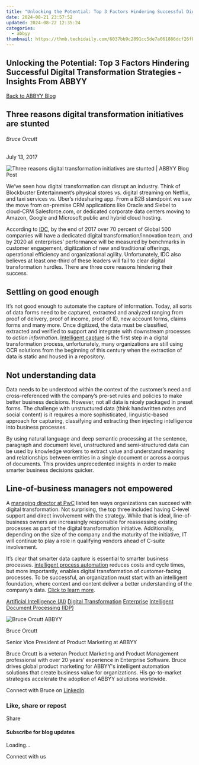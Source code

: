 ```yaml
---
title: "Unlocking the Potential: Top 3 Factors Hindering Successful Digital Transformation Strategies - Insights From ABBYY"
date: 2024-08-21 23:57:52
updated: 2024-08-22 12:35:24
categories:
  - abbyy
thumbnail: https://thmb.techidaily.com/6037bb9c2891cc5de7a061886dcf26fb2fd27c5d5408d3641e03d7db63a65dce.jpg
---
```


## Unlocking the Potential: Top 3 Factors Hindering Successful Digital Transformation Strategies - Insights From ABBYY

[Back to ABBYY Blog](https://tools.techidaily.com/abbyy/products/)

## Three reasons digital transformation initiatives are stunted

###### Bruce Orcutt

July 13, 2017

![Three reasons digital transformation initiatives are stunted | ABBYY Blog Post](https://static1.abbyy.com/abbyycommedia/25208/three-reasons-digital-transformation-initiatives-are-stunted.jpg) 

We’ve seen how digital transformation can disrupt an industry. Think of Blockbuster Entertainment’s physical stores vs. digital streaming on Netflix, and taxi services vs. Uber’s ridesharing app. From a B2B standpoint we saw the move from on-premise CRM applications like Oracle and Siebel to cloud-CRM Salesforce.com, or dedicated corporate data centers moving to Amazon, Google and Microsoft public and hybrid cloud hosting.

According to [IDC](https://www.forbes.com/sites/gilpress/2016/11/01/top-10-tech-predictions-for-2017-from-idc/2/#233e832e7a11), by the end of 2017 over 70 percent of Global 500 companies will have a dedicated digital transformation/innovation team, and by 2020 all enterprises’ performance will be measured by benchmarks in customer engagement, digitization of new and traditional offerings, operational efficiency and organizational agility. Unfortunately, IDC also believes at least one-third of these leaders will fail to clear digital transformation hurdles. There are three core reasons hindering their success.

## Settling on good enough

It’s not good enough to automate the capture of information. Today, all sorts of data forms need to be captured, extracted and analyzed ranging from proof of delivery, proof of income, proof of ID, new account forms, claims forms and many more. Once digitized, the data must be classified, extracted and verified to support and integrate with downstream processes to _action information_. [Intelligent capture](https://tools.techidaily.com/abbyy/products/) is the first step in a digital transformation process, unfortunately, many organizations are still using OCR solutions from the beginning of this century when the extraction of data is static and housed in a repository.

## Not understanding data

Data needs to be understood within the context of the customer’s need and cross-referenced with the company’s pre-set rules and policies to make better business decisions. However, not all data is nicely packaged in preset forms. The challenge with unstructured data (think handwritten notes and social content) is it requires a more sophisticated, linguistic-based approach for capturing, classifying and extracting then injecting intelligence into business processes.

By using natural language and deep semantic processing at the sentence, paragraph and document level, unstructured and semi-structured data can be used by knowledge workers to extract value and understand meaning and relationships between entities in a single document or across a corpus of documents. This provides unprecedented insights in order to make smarter business decisions quicker.

## Line-of-business managers not empowered

A [managing director at PwC](https://twitter.com/search?q=%23DigitalTransformation&src=tyah) listed ten ways organizations can succeed with digital transformation. Not surprising, the top three included having C-level support and direct involvement with the strategy. While that is ideal, line-of-business owners are increasingly responsible for reassessing existing processes as part of the digital transformation initiative. Additionally, depending on the size of the company and the maturity of the initiative, IT will continue to play a role in qualifying vendors ahead of C-suite involvement.

It’s clear that smarter data capture is essential to smarter business processes. [intelligent process automation](https://tools.techidaily.com/abbyy/products/) reduces costs and cycle times, but more importantly, enables digital transformation of customer-facing processes. To be successful, an organization must start with an intelligent foundation, where context and content deliver a better understanding of the company’s data. [Click to learn more](https://tools.techidaily.com/abbyy/products/).

[Artificial Intelligence (AI)](https://www.abbyy.com/blog/artificial-intelligence-ai/ "Artificial Intelligence (AI)") [Digital Transformation](https://tools.techidaily.com/abbyy/products/) [Enterprise](https://tools.techidaily.com/abbyy/products/) [Intelligent Document Processing (IDP)](https://www.abbyy.com/blog/intelligent-document-processing-idp/ "Intelligent Document Processing (IDP)") 

![Bruce Orcutt ABBYY](https://static5.abbyy.com/abbyycommedia/25719/bruceorcutt-99x99.png)

Bruce Orcutt

Senior Vice President of Product Marketing at ABBYY

Bruce Orcutt is a veteran Product Marketing and Product Management professional with over 20 years’ experience in Enterprise Software. Bruce drives global product marketing for ABBYY's intelligent automation solutions that create business value for organizations. His go-to-market strategies accelerate the adoption of ABBYY solutions worldwide.

Connect with Bruce on [LinkedIn](https://www.linkedin.com/in/borcutt/).

### Like, share or repost

Share 

#### Subscribe for blog updates

Loading...

Connect with us

<ins class="adsbygoogle"
     style="display:block"
     data-ad-format="autorelaxed"
     data-ad-client="ca-pub-7571918770474297"
     data-ad-slot="1223367746"></ins>



<ins class="adsbygoogle"
     style="display:block"
     data-ad-client="ca-pub-7571918770474297"
     data-ad-slot="8358498916"
     data-ad-format="auto"
     data-full-width-responsive="true"></ins>
